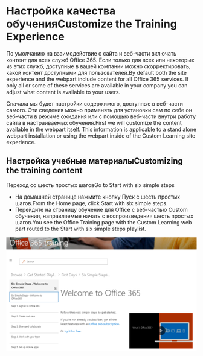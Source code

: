 # <a name="customize-the-training-experience"></a><span data-ttu-id="9bffb-101">Настройка качества обучения</span><span class="sxs-lookup"><span data-stu-id="9bffb-101">Customize the Training Experience</span></span>

<span data-ttu-id="9bffb-p101">По умолчанию на взаимодействие с сайта и веб-части включать контент для всех служб Office 365.  Если только для всех или некоторых из этих служб, доступные в вашей компании можно скорректировать, какой контент доступными для пользователей.</span><span class="sxs-lookup"><span data-stu-id="9bffb-p101">By default both the site experience and the webpart include content for all Office 365 services.  If only all or some of these services are available in your company you can adjust what content is available to your users.</span></span>  

<span data-ttu-id="9bffb-p102">Сначала мы будет настройки содержимого, доступные в веб-части самого.  Эти сведения можно применять для установки сам по себе он веб-части в режиме ожидания или с помощью веб-части внутри работу сайта в настраиваемых обучения.</span><span class="sxs-lookup"><span data-stu-id="9bffb-p102">First we will customize the content available in the webpart itself.  This information is applicable to a stand alone webpart installation or using the webpart inside of the Custom Learning site experience.</span></span> 

## <a name="customizing-the-training-content"></a><span data-ttu-id="9bffb-106">Настройка учебные материалы</span><span class="sxs-lookup"><span data-stu-id="9bffb-106">Customizing the training content</span></span>


<span data-ttu-id="9bffb-107">Переход со шесть простых шагов</span><span class="sxs-lookup"><span data-stu-id="9bffb-107">Go to Start with six simple steps</span></span>
- <span data-ttu-id="9bffb-108">На домашней странице нажмите кнопку Пуск с шесть простых шагов.</span><span class="sxs-lookup"><span data-stu-id="9bffb-108">From the Home page, click Start with six simple steps.</span></span> 
- <span data-ttu-id="9bffb-109">Перейдите на страницу обучение для Office с веб-частью Custom обучения, направляемые начать с воспроизведения шесть простых шагов.</span><span class="sxs-lookup"><span data-stu-id="9bffb-109">You see the Office Training page with the Custom Learning web part routed to the Start with six simple steps playlist.</span></span>  

![Список воспроизведения шесть действия](media/clo365sixsteps.png)
